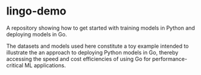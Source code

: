 # lingo-demo

A repository showing how to get started with training models in Python and deploying models in Go.

The datasets and models used here constitute a toy example intended to illustrate the an approach to deploying Python 
models in Go, thereby accessing the speed and cost efficiencies of using Go for performance-critical ML applications.

